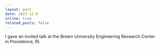 ```yaml
---
layout: post
date: 2023-12-8
inline: true
related_posts: false
---
```


I gave an invited talk at the Brown University Engineering Research Center in Providence, RI.